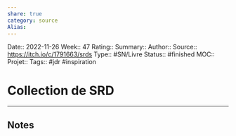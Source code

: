 ```yaml
---
share: true 
category: source
Alias:
---
```

Date:: 2022-11-26
Week:: 47
Rating::
Summary:: 
Author::
Source:: https://itch.io/c/1791663/srds 
Type:: #SN/Livre 
Status:: #finished 
MOC::
Projet:: 
Tags:: #jdr #inspiration 

# Collection de SRD


***

## Notes
